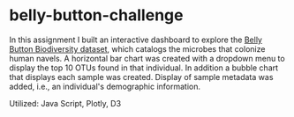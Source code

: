 # belly-button-challenge

In this assignment I built an interactive dashboard to explore the [Belly Button Biodiversity dataset](http://robdunnlab.com/projects/belly-button-biodiversity/), which catalogs the microbes that colonize human navels.
A horizontal bar chart was created with a dropdown menu to display the top 10 OTUs found in that individual. In addition a bubble chart that displays each sample was created.
Display of sample metadata was added, i.e., an individual's demographic information.

Utilized: Java Script, Plotly, D3
